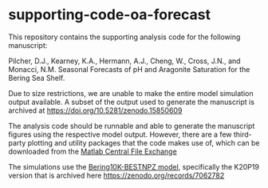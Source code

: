 # supporting-code-oa-forecast
This repository contains the supporting analysis code for the following manuscript:

Pilcher, D.J., Kearney, K.A., Hermann, A.J., Cheng, W., Cross, J.N., and Monacci, N.M. Seasonal Forecasts of pH and Aragonite Saturation for the Bering Sea Shelf.

Due to size restrictions, we are unable to make the entire model simulation output available.  A subset of the output used to generate the manuscript is archived at https://doi.org/10.5281/zenodo.15850609

The analysis code should be runnable and able to generate the manuscript figures using the respective model output.  However, there are a few third-party plotting and utility packages that the code makes use of, which can be downloaded from the [Matlab Central File Exchange](https://www.mathworks.com/matlabcentral/fileexchange/)

The simulations use the [Bering10K-BESTNPZ model](https://github.com/beringnpz/roms-bering-sea.git), specifically the K20P19 version that is archived here https://zenodo.org/records/7062782
